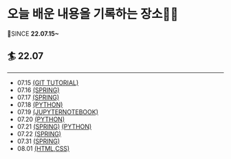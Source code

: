 # 오늘 배운 내용을 기록하는 장소🧐🧐
🙏SINCE **22.07.15~**  
   
## 🏄 22.07
---
* 07.15  [\(GIT TUTORIAL\)](./Git/GIT_TUTORIAL)
* 07.16  [\(SPRING\)](./Spring)
* 07.17  [\(SPRING\)](./Spring)
* 07.18  [\(PYTHON\)](./PYTHON/파이썬.md)
* 07.19  [\(JUPYTERNOTEBOOK\)](./PYTHON/JupyterNotebook.md)
* 07.20  [\(PYTHON\)](./PYTHON/파이썬.md)
* 07.21  [\(SPRING\)](./Spring)  [\(PYTHON\)](./PYTHON/파이썬.md)
* 07.22  [\(SPRING\)](./Spring)
* 07.31  [\(SPRING\)](./Spring)
* 08.01  [\(HTML,CSS)](./Web/HTML,CSS.md)